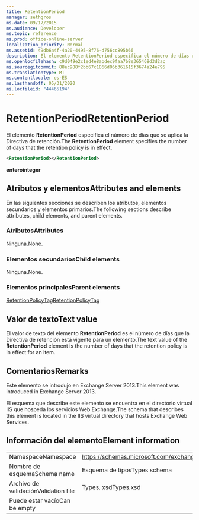 ```yaml
---
title: RetentionPeriod
manager: sethgros
ms.date: 09/17/2015
ms.audience: Developer
ms.topic: reference
ms.prod: office-online-server
localization_priority: Normal
ms.assetid: 49db6a4f-4a20-4495-8f76-d756cc895b66
description: El elemento RetentionPeriod especifica el número de días que se aplica la Directiva de retención.
ms.openlocfilehash: c9d049e2c1ed4e8abdec9faa7b8e365468d3d2ac
ms.sourcegitcommit: 88ec988f2bb67c1866d06b361615f3674a24e795
ms.translationtype: MT
ms.contentlocale: es-ES
ms.lasthandoff: 05/31/2020
ms.locfileid: "44465194"
---
```

# <a name="retentionperiod"></a><span data-ttu-id="7e83b-103">RetentionPeriod</span><span class="sxs-lookup"><span data-stu-id="7e83b-103">RetentionPeriod</span></span>

<span data-ttu-id="7e83b-104">El elemento **RetentionPeriod** especifica el número de días que se aplica la Directiva de retención.</span><span class="sxs-lookup"><span data-stu-id="7e83b-104">The **RetentionPeriod** element specifies the number of days that the retention policy is in effect.</span></span> 
  
```XML
<RetentionPeriod></RetentionPeriod>
```

 <span data-ttu-id="7e83b-105">**entero**</span><span class="sxs-lookup"><span data-stu-id="7e83b-105">**integer**</span></span>
## <a name="attributes-and-elements"></a><span data-ttu-id="7e83b-106">Atributos y elementos</span><span class="sxs-lookup"><span data-stu-id="7e83b-106">Attributes and elements</span></span>

<span data-ttu-id="7e83b-107">En las siguientes secciones se describen los atributos, elementos secundarios y elementos primarios.</span><span class="sxs-lookup"><span data-stu-id="7e83b-107">The following sections describe attributes, child elements, and parent elements.</span></span>
  
### <a name="attributes"></a><span data-ttu-id="7e83b-108">Atributos</span><span class="sxs-lookup"><span data-stu-id="7e83b-108">Attributes</span></span>

<span data-ttu-id="7e83b-109">Ninguna.</span><span class="sxs-lookup"><span data-stu-id="7e83b-109">None.</span></span>
  
### <a name="child-elements"></a><span data-ttu-id="7e83b-110">Elementos secundarios</span><span class="sxs-lookup"><span data-stu-id="7e83b-110">Child elements</span></span>

<span data-ttu-id="7e83b-111">Ninguna.</span><span class="sxs-lookup"><span data-stu-id="7e83b-111">None.</span></span>
  
### <a name="parent-elements"></a><span data-ttu-id="7e83b-112">Elementos principales</span><span class="sxs-lookup"><span data-stu-id="7e83b-112">Parent elements</span></span>

[<span data-ttu-id="7e83b-113">RetentionPolicyTag</span><span class="sxs-lookup"><span data-stu-id="7e83b-113">RetentionPolicyTag</span></span>](retentionpolicytag.md)
  
## <a name="text-value"></a><span data-ttu-id="7e83b-114">Valor de texto</span><span class="sxs-lookup"><span data-stu-id="7e83b-114">Text value</span></span>

<span data-ttu-id="7e83b-115">El valor de texto del elemento **RetentionPeriod** es el número de días que la Directiva de retención está vigente para un elemento.</span><span class="sxs-lookup"><span data-stu-id="7e83b-115">The text value of the **RetentionPeriod** element is the number of days that the retention policy is in effect for an item.</span></span> 
  
## <a name="remarks"></a><span data-ttu-id="7e83b-116">Comentarios</span><span class="sxs-lookup"><span data-stu-id="7e83b-116">Remarks</span></span>

<span data-ttu-id="7e83b-117">Este elemento se introdujo en Exchange Server 2013.</span><span class="sxs-lookup"><span data-stu-id="7e83b-117">This element was introduced in Exchange Server 2013.</span></span>
  
<span data-ttu-id="7e83b-118">El esquema que describe este elemento se encuentra en el directorio virtual IIS que hospeda los servicios Web Exchange.</span><span class="sxs-lookup"><span data-stu-id="7e83b-118">The schema that describes this element is located in the IIS virtual directory that hosts Exchange Web Services.</span></span>
  
## <a name="element-information"></a><span data-ttu-id="7e83b-119">Información del elemento</span><span class="sxs-lookup"><span data-stu-id="7e83b-119">Element information</span></span>

|||
|:-----|:-----|
|<span data-ttu-id="7e83b-120">Namespace</span><span class="sxs-lookup"><span data-stu-id="7e83b-120">Namespace</span></span>  <br/> |https://schemas.microsoft.com/exchange/services/2006/types  <br/> |
|<span data-ttu-id="7e83b-121">Nombre de esquema</span><span class="sxs-lookup"><span data-stu-id="7e83b-121">Schema name</span></span>  <br/> |<span data-ttu-id="7e83b-122">Esquema de tipos</span><span class="sxs-lookup"><span data-stu-id="7e83b-122">Types schema</span></span>  <br/> |
|<span data-ttu-id="7e83b-123">Archivo de validación</span><span class="sxs-lookup"><span data-stu-id="7e83b-123">Validation file</span></span>  <br/> |<span data-ttu-id="7e83b-124">Types. xsd</span><span class="sxs-lookup"><span data-stu-id="7e83b-124">Types.xsd</span></span>  <br/> |
|<span data-ttu-id="7e83b-125">Puede estar vacío</span><span class="sxs-lookup"><span data-stu-id="7e83b-125">Can be empty</span></span>  <br/> ||
   

